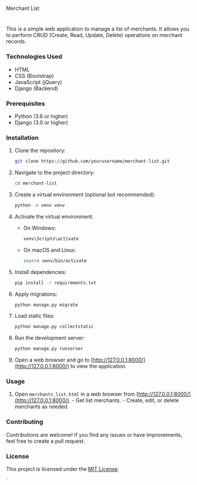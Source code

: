 #
Merchant List
#

This is a simple web application to manage a list of merchants. It allows you to perform CRUD (Create, Read, Update, Delete) operations on merchant records.

### Technologies Used

- HTML
- CSS (Bootstrap)
- JavaScript (jQuery)
- Django (Backend)

### Prerequisites

- Python (3.6 or higher)
- Django (3.0 or higher)

### Installation

1. Clone the repository:

    ```bash
    git clone https://github.com/yourusername/merchant-list.git
    ```

2. Navigate to the project directory:

    ```bash
    cd merchant-list
    ```

3. Create a virtual environment (optional but recommended):

    ```bash
    python -m venv venv
    ```

4. Activate the virtual environment:

    - On Windows:

        ```bash
        venv\Scripts\activate
        ```

    - On macOS and Linux:

        ```bash
        source venv/bin/activate
        ```

5. Install dependencies:

    ```bash
    pip install -r requirements.txt
    ```

6. Apply migrations:

    ```bash
    python manage.py migrate
    ```

7. Load static files:
    ```bash
    python manage.py collectstatic 
    ```

8. Run the development server:

    ```bash
    python manage.py runserver
    ```

9. Open a web browser and go to [http://127.0.0.1:8000/](http://127.0.0.1:8000/) to view the application.

### Usage

1. Open `merchants_list.html` in a web browser from [http://127.0.0.1:8000/](http://127.0.0.1:8000/).
        - Get list merchants.
        - Create, edit, or delete merchants as needed.

### Contributing

Contributions are welcome! If you find any issues or have improvements, feel free to create a pull request.

### License

This project is licensed under the [MIT License](LICENSE).

`
